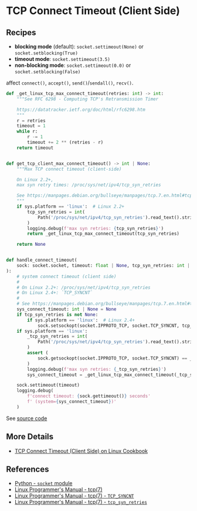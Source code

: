 # TCP Connect Timeout (Client Side)

## Recipes

- **blocking mode** (default): `socket.settimeout(None)` or `socket.setblocking(True)`
- **timeout mode**: `socket.settimeout(3.5)`
- **non-blocking mode**: `socket.settimeout(0.0)` or `socket.setblocking(False)`

affect `connect()`, `accept()`, `send()`/`sendall()`, `recv()`.

```python
def _get_linux_tcp_max_connect_timeout(retries: int) -> int:
    """See RFC 6298 - Computing TCP's Retransmission Timer

    https://datatracker.ietf.org/doc/html/rfc6298.htm
    """
    r = retries
    timeout = 1
    while r:
        r -= 1
        timeout += 2 ** (retries - r)
    return timeout


def get_tcp_client_max_connect_timeout() -> int | None:
    """Max TCP connect timeout (client-side)

    On Linux 2.2+,
    max syn retry times: /proc/sys/net/ipv4/tcp_syn_retries

    See https://manpages.debian.org/bullseye/manpages/tcp.7.en.html#tcp_syn_retries
    """
    if sys.platform == 'linux':  # Linux 2.2+
        tcp_syn_retries = int(
            Path('/proc/sys/net/ipv4/tcp_syn_retries').read_text().strip()
        )
        logging.debug(f'max syn retries: {tcp_syn_retries}')
        return _get_linux_tcp_max_connect_timeout(tcp_syn_retries)

    return None


def handle_connect_timeout(
    sock: socket.socket, timeout: float | None, tcp_syn_retries: int | None
):
    # system connect timeout (client side)
    #
    # On Linux 2.2+: /proc/sys/net/ipv4/tcp_syn_retries
    # On Linux 2.4+: `TCP_SYNCNT`
    #
    # See https://manpages.debian.org/bullseye/manpages/tcp.7.en.html#tcp_syn_retries
    sys_connect_timeout: int | None = None
    if tcp_syn_retries is not None:
        if sys.platform == 'linux':  # Linux 2.4+
            sock.setsockopt(socket.IPPROTO_TCP, socket.TCP_SYNCNT, tcp_syn_retries)
    if sys.platform == 'linux':
        _tcp_syn_retries = int(
            Path('/proc/sys/net/ipv4/tcp_syn_retries').read_text().strip()
        )
        assert (
            sock.getsockopt(socket.IPPROTO_TCP, socket.TCP_SYNCNT) == _tcp_syn_retries
        )
        logging.debug(f'max syn retries: {_tcp_syn_retries}')
        sys_connect_timeout = _get_linux_tcp_max_connect_timeout(_tcp_syn_retries)

    sock.settimeout(timeout)
    logging.debug(
        f'connect timeout: {sock.gettimeout()} seconds'
        f' (system={sys_connect_timeout})'
    )
```

See [source code](https://github.com/leven-cn/python-cookbook/blob/main/examples/core/net.py)

## More Details

- [TCP Connect Timeout (Client Side) on Linux Cookbook](https://leven-cn.github.io/linux-cookbook/cookbook/tcp/tcp_connect_timeout_client)

## References

<!-- markdownlint-disable line-length -->

- [Python - `socket` module](https://docs.python.org/3/library/socket.html)
- [Linux Programmer's Manual - tcp(7)](https://manpages.debian.org/bullseye/manpages/tcp.7.en.html)
- [Linux Programmer's Manual - tcp(7) - `TCP_SYNCNT`](https://manpages.debian.org/bullseye/manpages/tcp.7.en.html#TCP_SYNCNT)
- [Linux Programmer's Manual - tcp(7) - `tcp_syn_retries`](https://manpages.debian.org/bullseye/manpages/tcp.7.en.html#tcp_syn_retries)

<!-- markdownlint-enable line-length -->
